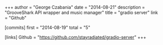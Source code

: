 +++
author = "George Czabania"
date = "2014-08-21"
description = "GrooveShark API wrapper and music manager"
title = "gradio server"
link = "Github"

[commits]
  first = "2014-08-19"
  total = "5"

[links]
  Github = "https://github.com/stayradiated/gradio-server"
+++

